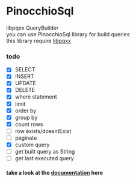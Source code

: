 # PinocchioSql
libpqxx QueryBuilder \
you can use PinocchioSql library for build queries \
this library require [libpqxx](https://github.com/jtv/libpqxx) 

### todo 
* [x] SELECT
* [x] INSERT
* [x] UPDATE
* [x] DELETE
* [x] where statement
* [x] limit
* [x] order by
* [x] group by
* [x] count rows
* [ ] row exists/doesntExist
* [ ] paginate
* [x] custom query
* [ ] get built query as String
* [ ] get last executed query
#### take a look at the [documentation](https://github.com/Meraj/PinocchioSql/wiki) here

